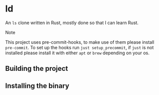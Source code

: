 # ld 

An `ls` clone written in Rust, mostly done so that I can learn Rust. 

> [!NOTE]
> This project uses pre-commit-hooks, to make use of them 
> please install `pre-commit`. To set up the hooks run `just setup_precommit`, if `just` is not 
> installed please install it with either `apt` or `brew` depending on your os.

## Building the project 

## Installing the binary 
